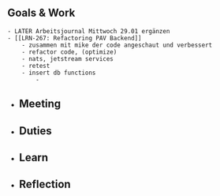 ## Goals & Work
	- LATER Arbeitsjournal Mittwoch 29.01 ergänzen
	- [[LRN-267: Refactoring PAV Backend]]
		- zusammen mit mike der code angeschaut und verbessert
		- refactor code, (optimize)
		- nats, jetstream services
		- retest
		- insert db functions
			-
- ## Meeting
- ## Duties
- ## Learn
- ## Reflection